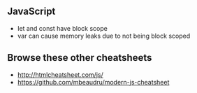 ## JavaScript

* let and const have block scope
* var can cause memory leaks due to not being block scoped

## Browse these other cheatsheets

* http://htmlcheatsheet.com/js/
* https://github.com/mbeaudru/modern-js-cheatsheet

